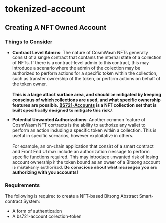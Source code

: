 # tokenized-account

## Creating A NFT Owned Account

### Things to Consider

* **Contract Level Admins**: The nature of CosmWasm NFTs generally consist of a single contract that contains the internal state of a collection of NFTs. If there is a contract-level admin to this contract, this may introduce a scenario where the admin of the collection may be authorized to perform actions for a specific token within the collection, such as transfer ownership of the token, or perform actions on behalf of the token owner. \
  \
  **This is a large attack surface area, and should be mitigated by keeping conscious of which collections are used, and what specific ownership features are possible.** [**BS721-Accounts**](https://github.com/permissionlessweb/bs-accounts/tree/minimal-bs-accounts) **is a NFT collection set that is built specifically designed to mitigate this risk.**\

* **Potential Unwanted Authorizations**: Another common feature of CosmWasm NFT contracts is the ability to authorize any wallet to perform an action including a specific token within a collection. This is useful in specific scenarios, however exploitative in others.\
  \
  For example, an on-chain application that consist of a smart contract and Front End UI may include an authorization message to perform specific functions required. This may introduce unwanted risk of losing account ownership if the token bound as an owner of a Bitsong account is mistakenly authorized. **Be conscious about what messages you are authorizing with you accounts!**

### Requirements

The following is required to create a NFT-based Bitsong Abstract Smart-contract System:

* &#x20;A form of authentication
* A bs721-account collection-token

